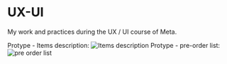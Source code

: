 # UX-UI
My work and practices during the UX / UI course of Meta.

Protype - Items description:
![Items description](https://github.com/TKabakov/UX-UI/assets/114015277/405b5d27-9a24-4eda-83cd-ec855dd2dee2)
Protype - pre-order list:
![pre order list](https://github.com/TKabakov/UX-UI/assets/114015277/59d713c6-c0cf-4055-83a5-73c2d69b3260)



